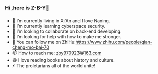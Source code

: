 ### Hi ,here is Z-B-Y👋

### 

- 🔭 I’m currently living in Xi'An and I love Naning.
- 🌱 I’m currently learning cyberspace security.
- 👯 I’m looking to collaborate on back-end developing.
- 🤔 I’m looking for help with how to make me stronger.
- 💬 You can follow me on ZhiHu:https://www.zhihu.com/people/qian-cheng-mo-bai-70
- 📫 How to reach me: zby970923@163.com
- 😄 I love reading books about history and culture.
- ⚡ The proletarians all of the world unite!

